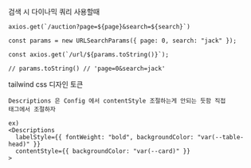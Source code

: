 검색 시 다이나믹 쿼리 사용할때

<!-- 지양 -->

```
axios.get(`/auction?page=${page}&search=${search}`)
```

<!-- 지향 -->

```
const params = new URLSearchParams({ page: 0, search: "jack" });

const axios.get(`/url/${params.toString()}`);

// params.toString() // 'page=0&search=jack'
```

tailwind css 디자인 토큰

```
Descriptions 은 Config 에서 contentStyle 조절하는게 안되는 듯함 직접
태그에서 조절하자

ex)
<Descriptions
  labelStyle={{ fontWeight: "bold", backgroundColor: "var(--table-head)" }}
  contentStyle={{ backgroundColor: "var(--card)" }}
>

```
